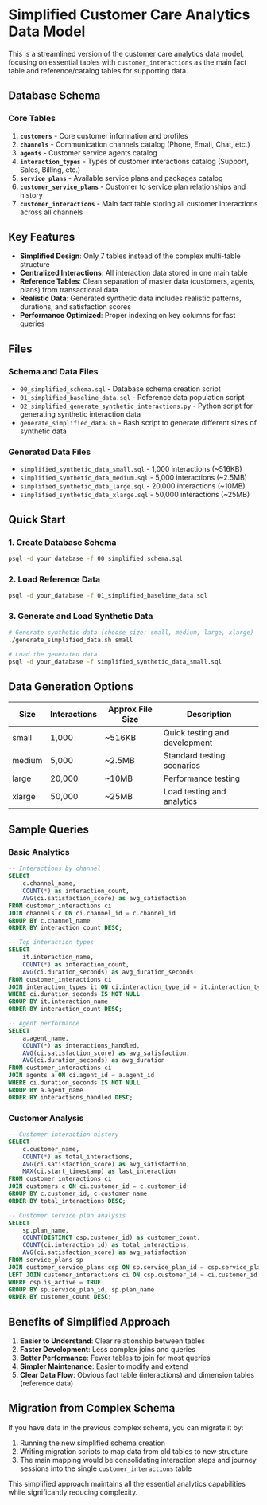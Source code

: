 # Simplified Customer Care Analytics Data Model

This is a streamlined version of the customer care analytics data model, focusing on essential tables with `customer_interactions` as the main fact table and reference/catalog tables for supporting data.

## Database Schema

### Core Tables

1. **`customers`** - Core customer information and profiles
2. **`channels`** - Communication channels catalog (Phone, Email, Chat, etc.)
3. **`agents`** - Customer service agents catalog
4. **`interaction_types`** - Types of customer interactions catalog (Support, Sales, Billing, etc.)
5. **`service_plans`** - Available service plans and packages catalog
6. **`customer_service_plans`** - Customer to service plan relationships and history
7. **`customer_interactions`** - Main fact table storing all customer interactions across all channels

## Key Features

- **Simplified Design**: Only 7 tables instead of the complex multi-table structure
- **Centralized Interactions**: All interaction data stored in one main table
- **Reference Tables**: Clean separation of master data (customers, agents, plans) from transactional data
- **Realistic Data**: Generated synthetic data includes realistic patterns, durations, and satisfaction scores
- **Performance Optimized**: Proper indexing on key columns for fast queries

## Files

### Schema and Data Files
- `00_simplified_schema.sql` - Database schema creation script
- `01_simplified_baseline_data.sql` - Reference data population script
- `02_simplified_generate_synthetic_interactions.py` - Python script for generating synthetic interaction data
- `generate_simplified_data.sh` - Bash script to generate different sizes of synthetic data

### Generated Data Files
- `simplified_synthetic_data_small.sql` - 1,000 interactions (~516KB)
- `simplified_synthetic_data_medium.sql` - 5,000 interactions (~2.5MB)
- `simplified_synthetic_data_large.sql` - 20,000 interactions (~10MB)
- `simplified_synthetic_data_xlarge.sql` - 50,000 interactions (~25MB)

## Quick Start

### 1. Create Database Schema
```bash
psql -d your_database -f 00_simplified_schema.sql
```

### 2. Load Reference Data
```bash
psql -d your_database -f 01_simplified_baseline_data.sql
```

### 3. Generate and Load Synthetic Data
```bash
# Generate synthetic data (choose size: small, medium, large, xlarge)
./generate_simplified_data.sh small

# Load the generated data
psql -d your_database -f simplified_synthetic_data_small.sql
```

## Data Generation Options

| Size | Interactions | Approx File Size | Description |
|------|-------------|------------------|-------------|
| small | 1,000 | ~516KB | Quick testing and development |
| medium | 5,000 | ~2.5MB | Standard testing scenarios |
| large | 20,000 | ~10MB | Performance testing |
| xlarge | 50,000 | ~25MB | Load testing and analytics |

## Sample Queries

### Basic Analytics
```sql
-- Interactions by channel
SELECT 
    c.channel_name,
    COUNT(*) as interaction_count,
    AVG(ci.satisfaction_score) as avg_satisfaction
FROM customer_interactions ci
JOIN channels c ON ci.channel_id = c.channel_id
GROUP BY c.channel_name
ORDER BY interaction_count DESC;

-- Top interaction types
SELECT 
    it.interaction_name,
    COUNT(*) as interaction_count,
    AVG(ci.duration_seconds) as avg_duration_seconds
FROM customer_interactions ci
JOIN interaction_types it ON ci.interaction_type_id = it.interaction_type_id
WHERE ci.duration_seconds IS NOT NULL
GROUP BY it.interaction_name
ORDER BY interaction_count DESC;

-- Agent performance
SELECT 
    a.agent_name,
    COUNT(*) as interactions_handled,
    AVG(ci.satisfaction_score) as avg_satisfaction,
    AVG(ci.duration_seconds) as avg_duration
FROM customer_interactions ci
JOIN agents a ON ci.agent_id = a.agent_id
WHERE ci.duration_seconds IS NOT NULL
GROUP BY a.agent_name
ORDER BY interactions_handled DESC;
```

### Customer Analysis
```sql
-- Customer interaction history
SELECT 
    c.customer_name,
    COUNT(*) as total_interactions,
    AVG(ci.satisfaction_score) as avg_satisfaction,
    MAX(ci.start_timestamp) as last_interaction
FROM customer_interactions ci
JOIN customers c ON ci.customer_id = c.customer_id
GROUP BY c.customer_id, c.customer_name
ORDER BY total_interactions DESC;

-- Customer service plan analysis
SELECT 
    sp.plan_name,
    COUNT(DISTINCT csp.customer_id) as customer_count,
    COUNT(ci.interaction_id) as total_interactions,
    AVG(ci.satisfaction_score) as avg_satisfaction
FROM service_plans sp
JOIN customer_service_plans csp ON sp.service_plan_id = csp.service_plan_id
LEFT JOIN customer_interactions ci ON csp.customer_id = ci.customer_id
WHERE csp.is_active = TRUE
GROUP BY sp.service_plan_id, sp.plan_name
ORDER BY customer_count DESC;
```

## Benefits of Simplified Approach

1. **Easier to Understand**: Clear relationship between tables
2. **Faster Development**: Less complex joins and queries
3. **Better Performance**: Fewer tables to join for most queries
4. **Simpler Maintenance**: Easier to modify and extend
5. **Clear Data Flow**: Obvious fact table (interactions) and dimension tables (reference data)

## Migration from Complex Schema

If you have data in the previous complex schema, you can migrate it by:

1. Running the new simplified schema creation
2. Writing migration scripts to map data from old tables to new structure
3. The main mapping would be consolidating interaction steps and journey sessions into the single `customer_interactions` table

This simplified approach maintains all the essential analytics capabilities while significantly reducing complexity.
